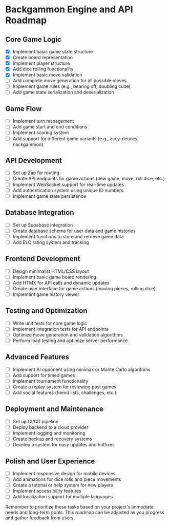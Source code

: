 # Backgammon Engine and API Roadmap

## Core Game Logic
- [x] Implement basic game state structure
- [x] Create board representation
- [x] Implement player structure
- [x] Add dice rolling functionality
- [x] Implement basic move validation
- [ ] Add complete move generation for all possible moves
- [ ] Implement game rules (e.g., bearing off, doubling cube)
- [ ] Add game state serialization and deserialization

## Game Flow
- [ ] Implement turn management
- [ ] Add game start and end conditions
- [ ] Implement scoring system
- [ ] Add support for different game variants (e.g., acey-deucey, nackgammon)

## API Development
- [ ] Set up Zap for routing
- [ ] Create API endpoints for game actions (new game, move, roll dice, etc.)
- [ ] Implement WebSocket support for real-time updates
- [ ] Add authentication system using unique ID numbers
- [ ] Implement game state persistence

## Database Integration
- [ ] Set up Supabase integration
- [ ] Create database schema for user data and game histories
- [ ] Implement functions to store and retrieve game data
- [ ] Add ELO rating system and tracking

## Frontend Development
- [ ] Design minimalist HTML/CSS layout
- [ ] Implement basic game board rendering
- [ ] Add HTMX for API calls and dynamic updates
- [ ] Create user interface for game actions (moving pieces, rolling dice)
- [ ] Implement game history viewer

## Testing and Optimization
- [ ] Write unit tests for core game logic
- [ ] Implement integration tests for API endpoints
- [ ] Optimize move generation and validation algorithms
- [ ] Perform load testing and optimize server performance

## Advanced Features
- [ ] Implement AI opponent using minimax or Monte Carlo algorithms
- [ ] Add support for timed games
- [ ] Implement tournament functionality
- [ ] Create a replay system for reviewing past games
- [ ] Add social features (friend lists, challenges, etc.)

## Deployment and Maintenance
- [ ] Set up CI/CD pipeline
- [ ] Deploy backend to a cloud provider
- [ ] Implement logging and monitoring
- [ ] Create backup and recovery systems
- [ ] Develop a system for easy updates and hotfixes

## Polish and User Experience
- [ ] Implement responsive design for mobile devices
- [ ] Add animations for dice rolls and piece movements
- [ ] Create a tutorial or help system for new players
- [ ] Implement accessibility features
- [ ] Add localization support for multiple languages

Remember to prioritize these tasks based on your project's immediate needs and long-term goals. This roadmap can be adjusted as you progress and gather feedback from users.